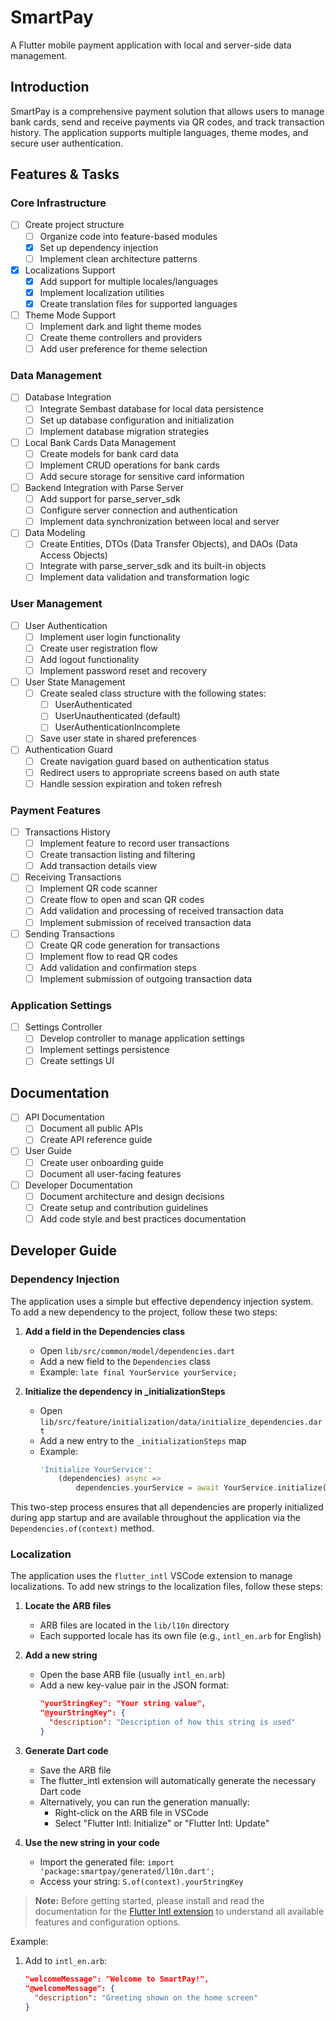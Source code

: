 # SmartPay

A Flutter mobile payment application with local and server-side data management.

## Introduction

SmartPay is a comprehensive payment solution that allows users to manage bank cards, send and receive payments via QR codes, and track transaction history. The application supports multiple languages, theme modes, and secure user authentication.

## Features & Tasks

### Core Infrastructure

- [ ] Create project structure
  - [ ] Organize code into feature-based modules
  - [X] Set up dependency injection
  - [ ] Implement clean architecture patterns

- [X] Localizations Support
  - [X] Add support for multiple locales/languages
  - [X] Implement localization utilities
  - [X] Create translation files for supported languages

- [ ] Theme Mode Support
  - [ ] Implement dark and light theme modes
  - [ ] Create theme controllers and providers
  - [ ] Add user preference for theme selection

### Data Management

- [ ] Database Integration
  - [ ] Integrate Sembast database for local data persistence
  - [ ] Set up database configuration and initialization
  - [ ] Implement database migration strategies

- [ ] Local Bank Cards Data Management
  - [ ] Create models for bank card data
  - [ ] Implement CRUD operations for bank cards
  - [ ] Add secure storage for sensitive card information

- [ ] Backend Integration with Parse Server
  - [ ] Add support for parse_server_sdk
  - [ ] Configure server connection and authentication
  - [ ] Implement data synchronization between local and server

- [ ] Data Modeling
  - [ ] Create Entities, DTOs (Data Transfer Objects), and DAOs (Data Access Objects)
  - [ ] Integrate with parse_server_sdk and its built-in objects
  - [ ] Implement data validation and transformation logic

### User Management

- [ ] User Authentication
  - [ ] Implement user login functionality
  - [ ] Create user registration flow
  - [ ] Add logout functionality
  - [ ] Implement password reset and recovery

- [ ] User State Management
  - [ ] Create sealed class structure with the following states:
    - [ ] UserAuthenticated
    - [ ] UserUnauthenticated (default)
    - [ ] UserAuthenticationIncomplete
  - [ ] Save user state in shared preferences

- [ ] Authentication Guard
  - [ ] Create navigation guard based on authentication status
  - [ ] Redirect users to appropriate screens based on auth state
  - [ ] Handle session expiration and token refresh

### Payment Features

- [ ] Transactions History
  - [ ] Implement feature to record user transactions
  - [ ] Create transaction listing and filtering
  - [ ] Add transaction details view

- [ ] Receiving Transactions
  - [ ] Implement QR code scanner
  - [ ] Create flow to open and scan QR codes
  - [ ] Add validation and processing of received transaction data
  - [ ] Implement submission of received transaction data

- [ ] Sending Transactions
  - [ ] Create QR code generation for transactions
  - [ ] Implement flow to read QR codes
  - [ ] Add validation and confirmation steps
  - [ ] Implement submission of outgoing transaction data

### Application Settings

- [ ] Settings Controller
  - [ ] Develop controller to manage application settings
  - [ ] Implement settings persistence
  - [ ] Create settings UI

## Documentation

- [ ] API Documentation
  - [ ] Document all public APIs
  - [ ] Create API reference guide

- [ ] User Guide
  - [ ] Create user onboarding guide
  - [ ] Document all user-facing features

- [ ] Developer Documentation
  - [ ] Document architecture and design decisions
  - [ ] Create setup and contribution guidelines
  - [ ] Add code style and best practices documentation

## Developer Guide

### Dependency Injection

The application uses a simple but effective dependency injection system. To add a new dependency to the project, follow these two steps:

1. **Add a field in the Dependencies class**
   - Open `lib/src/common/model/dependencies.dart`
   - Add a new field to the `Dependencies` class
   - Example: `late final YourService yourService;`

2. **Initialize the dependency in _initializationSteps**
   - Open `lib/src/feature/initialization/data/initialize_dependencies.dart`
   - Add a new entry to the `_initializationSteps` map
   - Example:
     ```dart
     'Initialize YourService':
         (dependencies) async =>
             dependencies.yourService = await YourService.initialize(),
     ```

This two-step process ensures that all dependencies are properly initialized during app startup and are available throughout the application via the `Dependencies.of(context)` method.


### Localization

The application uses the `flutter_intl` VSCode extension to manage localizations. To add new strings to the localization files, follow these steps:

1. **Locate the ARB files**
   - ARB files are located in the `lib/l10n` directory
   - Each supported locale has its own file (e.g., `intl_en.arb` for English)

2. **Add a new string**
   - Open the base ARB file (usually `intl_en.arb`)
   - Add a new key-value pair in the JSON format:
     ```json
     "yourStringKey": "Your string value",
     "@yourStringKey": {
       "description": "Description of how this string is used"
     }
     ```

3. **Generate Dart code**
   - Save the ARB file
   - The flutter_intl extension will automatically generate the necessary Dart code
   - Alternatively, you can run the generation manually:
     - Right-click on the ARB file in VSCode
     - Select "Flutter Intl: Initialize" or "Flutter Intl: Update"

4. **Use the new string in your code**
   - Import the generated file: `import 'package:smartpay/generated/l10n.dart';`
   - Access your string: `S.of(context).yourStringKey`

> **Note:** Before getting started, please install and read the documentation for the [Flutter Intl extension](https://marketplace.visualstudio.com/items?itemName=localizely.flutter-intl) to understand all available features and configuration options.

Example:

1. Add to `intl_en.arb`:
   ```json
   "welcomeMessage": "Welcome to SmartPay!",
   "@welcomeMessage": {
     "description": "Greeting shown on the home screen"
   }
